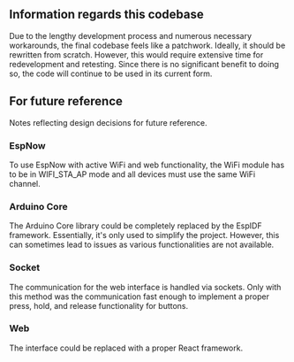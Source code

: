 ## Information regards this codebase

Due to the lengthy development process and numerous necessary workarounds, the final codebase feels like a patchwork. Ideally, it should be rewritten from scratch. However, this would require extensive time for redevelopment and retesting. Since there is no significant benefit to doing so, the code will continue to be used in its current form.

## For future reference

Notes reflecting design decisions for future reference.

### EspNow

To use EspNow with active WiFi and web functionality, the WiFi module has to be in WIFI_STA_AP mode and all devices must use the same WiFi channel.

### Arduino Core

The Arduino Core library could be completely replaced by the EspIDF framework. Essentially, it's only used to simplify the project. However, this can sometimes lead to issues as various functionalities are not available.

### Socket

The communication for the web interface is handled via sockets. Only with this method was the communication fast enough to implement a proper press, hold, and release functionality for buttons.

### Web

The interface could be replaced with a proper React framework.
